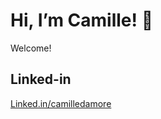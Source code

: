 # Hi, I’m Camille! 🌻 
 Welcome!

## Linked-in

[Linked.in/camilledamore](Linked.in/camilledamore)
<!---
camilledamore/camilledamore is a ✨ special ✨ repository because its `README.md` (this file) appears on your GitHub profile.
You can click the Preview link to take a look at your changes.
--->
